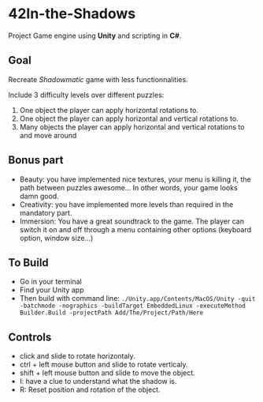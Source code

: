 # 42In-the-Shadows
Project Game engine using **Unity** and scripting in **C#**.

Goal
---
Recreate *Shadowmatic* game with less functionnalities.

Include 3 difficulty levels over different puzzles:
1. One object the player can apply horizontal rotations to.
2. One object the player can apply horizontal and vertical rotations to.
3. Many objects the player can apply horizontal and vertical rotations to and move
around

Bonus part
---
- Beauty: you have implemented nice textures, your menu is killing it, the path between puzzles awesome... In other words, your game looks damn good.
- Creativity: you have implemented more levels than required in the mandatory part.
- Immersion: You have a great soundtrack to the game. The player can switch it on and off through a menu containing other options (keyboard option, window size...)

To Build
---
- Go in your terminal
- Find your Unity app
- Then build with command line: 
```./Unity.app/Contents/MacOS/Unity -quit -batchmode -nographics -buildTarget EmbeddedLinux -executeMethod Builder.Build -projectPath Add/The/Project/Path/Here```

Controls
---
- click and slide to rotate horizontaly.
- ctrl + left mouse button and slide to rotate verticaly.
- shift + left mouse button and slide to move the object.
- I: have a clue to understand what the shadow is.
- R: Reset position and rotation of the object.
